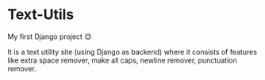 # Text-Utils
My first Django project 😊

It is a text utility site (using Django as backend) where it consists of features like extra space remover, make all caps, newline remover, punctuation remover.
